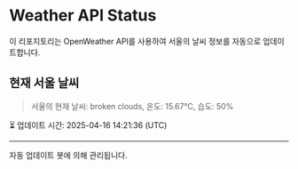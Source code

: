 
# Weather API Status

이 리포지토리는 OpenWeather API를 사용하여 서울의 날씨 정보를 자동으로 업데이트합니다.

## 현재 서울 날씨
> 서울의 현재 날씨: broken clouds, 온도: 15.67°C, 습도: 50%

⏳ 업데이트 시간: 2025-04-16 14:21:36 (UTC)

---
자동 업데이트 봇에 의해 관리됩니다.
